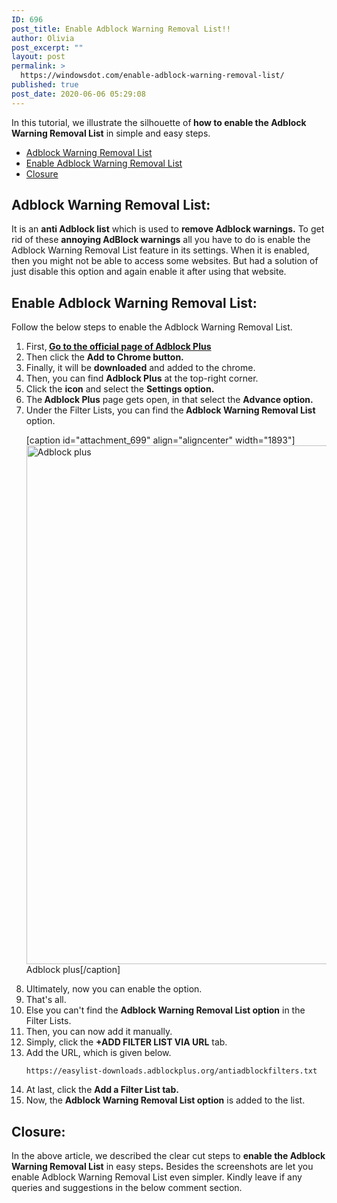 ```yaml
---
ID: 696
post_title: Enable Adblock Warning Removal List!!
author: Olivia
post_excerpt: ""
layout: post
permalink: >
  https://windowsdot.com/enable-adblock-warning-removal-list/
published: true
post_date: 2020-06-06 05:29:08
---
```

In this tutorial, we illustrate the silhouette of<strong> how to enable the Adblock Warning Removal List</strong> in simple and easy steps.
<ul class="toc">
 	<li><a href="#1">Adblock Warning Removal List</a></li>
 	<li><a href="#2">Enable Adblock Warning Removal List</a></li>
 	<li><a href="#3">Closure</a></li>
</ul>
<h2 id="1">Adblock Warning Removal List:</h2>
It is an <strong>anti Adblock list</strong> which is used to <strong>remove Adblock warnings.</strong> To get rid of these <strong>annoying AdBlock warnings</strong> all you have to do is enable the Adblock Warning Removal List feature in its settings. When it is enabled, then you might not be able to access some websites. But had a solution of just disable this option and again enable it after using that website.
<h2 id="2">Enable Adblock Warning Removal List:</h2>
Follow the below steps to enable the Adblock Warning Removal List.
<ol>
 	<li>First,<strong> <a href="https://chrome.google.com/webstore/detail/adblock-plus-free-ad-bloc/cfhdojbkjhnklbpkdaibdccddilifddb">Go to the official page of Adblock Plus</a></strong></li>
 	<li>Then click the <strong>Add to Chrome button.</strong></li>
 	<li>Finally, it will be <strong>downloaded</strong> and added to the chrome.</li>
 	<li>Then, you can find <strong>Adblock Plus</strong> at the top-right corner.</li>
 	<li>Click the <strong>icon</strong> and select the <strong>Settings option.</strong></li>
 	<li>The<strong> Adblock Plus</strong> page gets open, in that select the <strong>Advance option.</strong></li>
 	<li>Under the Filter Lists, you can find the<strong> Adblock Warning Removal List</strong> option.

[caption id="attachment_699" align="aligncenter" width="1893"]<img class="wp-image-699 size-full" src="https://windowsdot.com/wp-content/uploads/2020/06/Screenshot_1-5.png" alt="Adblock plus" width="1893" height="830" /> Adblock plus[/caption]</li>
 	<li>Ultimately, now you can enable the option.</li>
 	<li>That's all.</li>
 	<li>Else you can't find the <strong>Adblock Warning Removal List option</strong> in the Filter Lists.</li>
 	<li>Then, you can now add it manually.</li>
 	<li>Simply, click the <strong>+ADD FILTER LIST VIA URL</strong> tab.</li>
 	<li>Add the URL, which is given below.
<pre><code>https://easylist-downloads.adblockplus.org/antiadblockfilters.txt
</code></pre>
</li>
 	<li>At last, click the <strong>Add a Filter List tab.</strong></li>
 	<li>Now, the <strong>Adblock Warning Removal List option</strong> is added to the list.</li>
</ol>
<h2 id="3">Closure:</h2>
In the above article, we described the clear cut steps to <strong>enable the Adblock Warning Removal List</strong> in easy steps<strong>.</strong> Besides the screenshots are let you enable Adblock Warning Removal List even simpler. Kindly leave if any queries and suggestions in the below comment section.